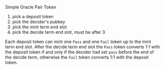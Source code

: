 Simple Oracle Pair Token

1. pick a deposit token
2. pick the decider's pubkey
3. pick the mint term end slot
4. pick the decide term end slot, must be after 3

Each deposit token can mint one `Pass` and one `Fail` token up to
the mint term end slot.  After the decide term end slot the `Pass`
token converts 1:1 with the deposit token if and only if the decider
had set `pass` before the end of the decide term, otherwise the `Fail`
token converts 1:1 with the deposit token.
